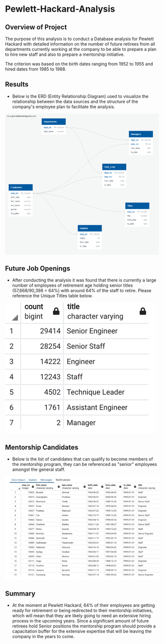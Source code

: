 # Pewlett-Hackard-Analysis

## Overview of Project

The purpose of this analysis is to conduct a Database analysis for Pewlett Hackard with detailed information on the number of future retirees from all departments currently working at the company to be able to prepare a plan to hire new staff and also to prepare a mentorship initiative. 

The criterion was based on the birth dates ranging from 1952 to 1955 and hired dates from 1985 to 1988.

## Results
* Below is the ERD (Entity Relationship Diagram) used to visualize the relationship between the data sources and the structure of the company's employee plan to facilitate the analysis. 


![EmployeeDB.png](/EmployeeDB.png)

## Future Job Openings

* After conducting the analysis it was found that there is currently a large number of employees of retirement age holding senior titles (57,668/90,398 = 64%) with around 64% of the staff to retire. Please reference the Unique Titles table below. 

![Capture.PNG](/Capture.PNG)

## Mentorship Candidates
* Below is the list of candidates that can qualify to become members of the mentorship program, they can be referenced as "senior" employees amongst the general staff.

![Capture2.PNG](/Capture2.PNG)

## Summary
* At the moment at Pewlett Hackard, 64% of their employees are getting ready for retirement or being redirected to their mentorship initiatives, which will mean that they are likely going to need an extensive hiring process in the upcoming years. Since a significant amount of future retirees hold Senior positions the mentorship program should provide a capacitation buffer for the extensive expertise that will be leaving the company in the years to come. 

